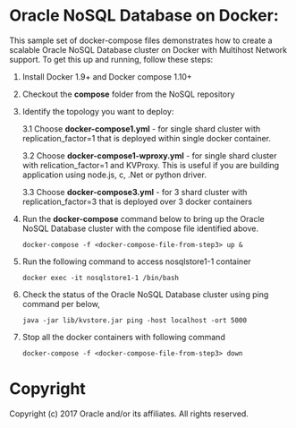 Oracle NoSQL Database on Docker: 
==========
This sample set of docker-compose files demonstrates how to create a scalable Oracle NoSQL Database cluster on Docker with Multihost Network support. To get this up and running, follow these steps:

 1. Install Docker 1.9+ and Docker compose 1.10+

 2. Checkout the **compose** folder from the NoSQL repository

 3. Identify the topology you want to deploy:

    3.1 Choose **docker-compose1.yml** - for single shard cluster with replication_factor=1 that is deployed within single docker container.

    3.2 Choose **docker-compose1-wproxy.yml** - for single shard cluster with relication_factor=1 and KVProxy. This is useful if you are building application using node.js, c, .Net or python driver.

    3.3 Choose **docker-compose3.yml** - for 3 shard cluster with replication_factor=3 that is deployed over 3 docker containers

 4. Run the **docker-compose** command below to bring up the Oracle NoSQL Database cluster with the compose file identified above.

        docker-compose -f <docker-compose-file-from-step3> up &

 5. Run the following command to access nosqlstore1-1 container

        docker exec -it nosqlstore1-1 /bin/bash

 6. Check the status of the Oracle NoSQL Database cluster using ping command per below,

        java -jar lib/kvstore.jar ping -host localhost -ort 5000

 7. Stop all the docker containers with following command

        docker-compose -f <docker-compose-file-from-step3> down

# Copyright
Copyright (c) 2017 Oracle and/or its affiliates. All rights reserved.
